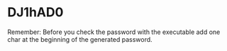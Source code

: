 # DJ1hAD0
Remember: Before you check the password with the executable add one char at the beginning of the generated password.